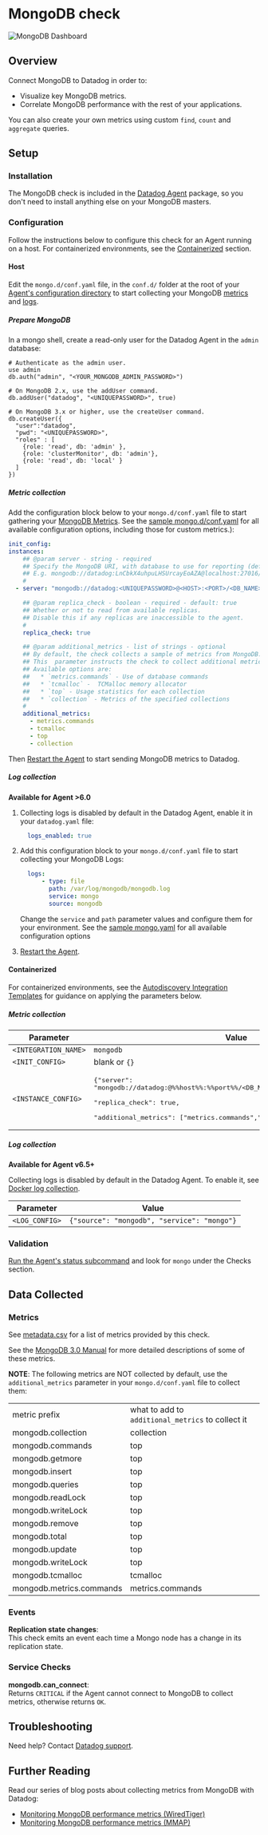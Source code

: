 # MongoDB check

![MongoDB Dashboard][1]

## Overview

Connect MongoDB to Datadog in order to:

* Visualize key MongoDB metrics.
* Correlate MongoDB performance with the rest of your applications.

You can also create your own metrics using custom `find`, `count` and `aggregate` queries.

## Setup
### Installation

The MongoDB check is included in the [Datadog Agent][2] package, so you don't need to install anything else on your MongoDB masters.

### Configuration

Follow the instructions below to configure this check for an Agent running on a host. For containerized environments, see the [Containerized](#containerized) section.

#### Host

Edit the `mongo.d/conf.yaml` file, in the `conf.d/` folder at the root of your [Agent's configuration directory][3] to start collecting your MongoDB [metrics](#metric-collection) and [logs](#log-collection).

##### Prepare MongoDB

In a mongo shell, create a read-only user for the Datadog Agent in the `admin` database:

```
# Authenticate as the admin user.
use admin
db.auth("admin", "<YOUR_MONGODB_ADMIN_PASSWORD>")

# On MongoDB 2.x, use the addUser command.
db.addUser("datadog", "<UNIQUEPASSWORD>", true)

# On MongoDB 3.x or higher, use the createUser command.
db.createUser({
  "user":"datadog",
  "pwd": "<UNIQUEPASSWORD>",
  "roles" : [
    {role: 'read', db: 'admin' },
    {role: 'clusterMonitor', db: 'admin'},
    {role: 'read', db: 'local' }
  ]
})
```

##### Metric collection

Add the configuration block below to your `mongo.d/conf.yaml` file to start gathering your [MongoDB Metrics](#metrics). See the [sample mongo.d/conf.yaml][4] for all available configuration options, including those for custom metrics.):

```yaml
init_config:
instances:
    ## @param server - string - required
    ## Specify the MongoDB URI, with database to use for reporting (defaults to "admin")
    ## E.g. mongodb://datadog:LnCbkX4uhpuLHSUrcayEoAZA@localhost:27016/admin
    #
  - server: "mongodb://datadog:<UNIQUEPASSWORD>@<HOST>:<PORT>/<DB_NAME>"

    ## @param replica_check - boolean - required - default: true
    ## Whether or not to read from available replicas.
    ## Disable this if any replicas are inaccessible to the agent.
    #
    replica_check: true

    ## @param additional_metrics - list of strings - optional
    ## By default, the check collects a sample of metrics from MongoDB.
    ## This  parameter instructs the check to collect additional metrics on specific topics.
    ## Available options are:
    ##   * `metrics.commands` - Use of database commands
    ##   * `tcmalloc` -  TCMalloc memory allocator
    ##   * `top` - Usage statistics for each collection
    ##   * `collection` - Metrics of the specified collections
    #
    additional_metrics:
      - metrics.commands
      - tcmalloc
      - top
      - collection
```

Then [Restart the Agent][5] to start sending MongoDB metrics to Datadog.

##### Log collection

**Available for Agent >6.0**

1. Collecting logs is disabled by default in the Datadog Agent, enable it in your `datadog.yaml` file:

    ```yaml
      logs_enabled: true
    ```

2. Add this configuration block to your `mongo.d/conf.yaml` file to start collecting your MongoDB Logs:

    ```yaml
      logs:
          - type: file
            path: /var/log/mongodb/mongodb.log
            service: mongo
            source: mongodb
    ```

    Change the `service` and `path` parameter values and configure them for your environment.
    See the [sample mongo.yaml][4] for all available configuration options

3. [Restart the Agent][5].

#### Containerized

For containerized environments, see the [Autodiscovery Integration Templates][6] for guidance on applying the parameters below.

##### Metric collection

| Parameter            | Value                                  |
|----------------------|----------------------------------------|
| `<INTEGRATION_NAME>` | `mongodb`                             |
| `<INIT_CONFIG>`      | blank or `{}`                          |
| `<INSTANCE_CONFIG>`  | <pre>{"server": "mongodb://datadog:<UNIQUEPASSWORD>@%%host%%:%%port%%/<DB_NAME>", <br>"replica_check": true, <br>"additional_metrics": ["metrics.commands","tcmalloc","top","collection"]}</pre> |

##### Log collection

**Available for Agent v6.5+**

Collecting logs is disabled by default in the Datadog Agent. To enable it, see [Docker log collection][5].

| Parameter      | Value                                               |
|----------------|------------------------------------------------------|
| `<LOG_CONFIG>` | `{"source": "mongodb", "service": "mongo"}`|

### Validation

[Run the Agent's status subcommand][7] and look for `mongo` under the Checks section.

## Data Collected
### Metrics

See [metadata.csv][8] for a list of metrics provided by this check.

See the [MongoDB 3.0 Manual][9] for more detailed descriptions of some of these metrics.

**NOTE**: The following metrics are NOT collected by default, use the `additional_metrics` parameter in your `mongo.d/conf.yaml` file to collect them:

|                          |                                                   |
| ---                      | ---                                               |
| metric prefix            | what to add to `additional_metrics` to collect it |
| mongodb.collection       | collection                                        |
| mongodb.commands         | top                                               |
| mongodb.getmore          | top                                               |
| mongodb.insert           | top                                               |
| mongodb.queries          | top                                               |
| mongodb.readLock         | top                                               |
| mongodb.writeLock        | top                                               |
| mongodb.remove           | top                                               |
| mongodb.total            | top                                               |
| mongodb.update           | top                                               |
| mongodb.writeLock        | top                                               |
| mongodb.tcmalloc         | tcmalloc                                          |
| mongodb.metrics.commands | metrics.commands                                  |

### Events

**Replication state changes**:<br>
This check emits an event each time a Mongo node has a change in its replication state.

### Service Checks

**mongodb.can_connect**:<br>
Returns `CRITICAL` if the Agent cannot connect to MongoDB to collect metrics, otherwise returns `OK`.

## Troubleshooting
Need help? Contact [Datadog support][10].

## Further Reading
Read our series of blog posts about collecting metrics from MongoDB with Datadog:

* [Monitoring MongoDB performance metrics (WiredTiger)][11]
* [Monitoring MongoDB performance metrics (MMAP)][12]


[1]: https://raw.githubusercontent.com/DataDog/integrations-core/master/mongo/images/mongo_dashboard.png
[2]: https://app.datadoghq.com/account/settings#agent
[3]: https://docs.datadoghq.com/agent/guide/agent-configuration-files/?tab=agentv6#agent-configuration-directory
[4]: https://github.com/DataDog/integrations-core/blob/master/mongo/datadog_checks/mongo/data/conf.yaml.example
[5]: https://docs.datadoghq.com/agent/guide/agent-commands/?tab=agentv6#start-stop-and-restart-the-agent
[6]: https://docs.datadoghq.com/agent/autodiscovery/integrations
[7]: https://docs.datadoghq.com/agent/guide/agent-commands/?tab=agentv6#agent-status-and-information
[8]: https://github.com/DataDog/integrations-core/blob/master/mongo/metadata.csv
[9]: https://docs.mongodb.org/manual/reference/command/dbStats
[10]: https://docs.datadoghq.com/help
[11]: https://www.datadoghq.com/blog/monitoring-mongodb-performance-metrics-wiredtiger
[12]: https://www.datadoghq.com/blog/monitoring-mongodb-performance-metrics-mmap
